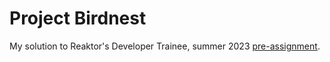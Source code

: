 # Project Birdnest

My solution to Reaktor's Developer Trainee, summer 2023 [pre-assignment](https://assignments.reaktor.com/birdnest).

